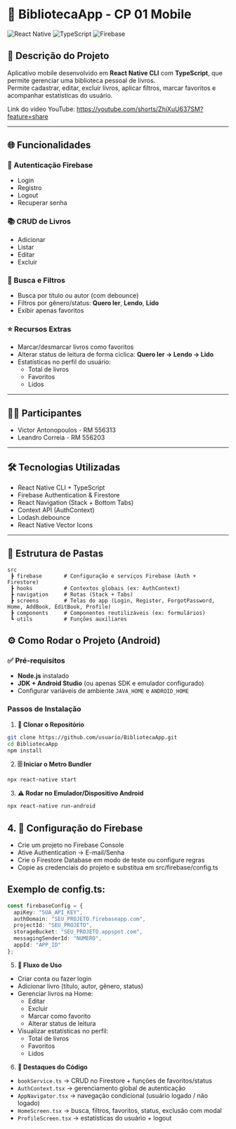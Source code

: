 # 📌 BibliotecaApp - CP 01 Mobile

![React Native](https://img.shields.io/badge/React_Native-61DAFB?style=for-the-badge&logo=react) ![TypeScript](https://img.shields.io/badge/TypeScript-3178C6?style=for-the-badge&logo=typescript) ![Firebase](https://img.shields.io/badge/Firebase-FFCA28?style=for-the-badge&logo=firebase)

## 📖 Descrição do Projeto

Aplicativo mobile desenvolvido em **React Native CLI** com **TypeScript**, que permite gerenciar uma biblioteca pessoal de livros.  
Permite cadastrar, editar, excluir livros, aplicar filtros, marcar favoritos e acompanhar estatísticas do usuário.

Link do vídeo YouTube: https://youtube.com/shorts/ZhiXuU637SM?feature=share

---

## 🌐 Funcionalidades

### 🔑 Autenticação Firebase
- Login  
- Registro  
- Logout  
- Recuperar senha  

### 📚 CRUD de Livros
- Adicionar  
- Listar  
- Editar  
- Excluir  

### 🔎 Busca e Filtros
- Busca por título ou autor (com debounce)  
- Filtros por gênero/status: **Quero ler**, **Lendo**, **Lido**  
- Exibir apenas favoritos  

### ⭐ Recursos Extras
- Marcar/desmarcar livros como favoritos  
- Alterar status de leitura de forma cíclica: **Quero ler → Lendo → Lido**  
- Estatísticas no perfil do usuário:
  - Total de livros  
  - Favoritos  
  - Lidos  

---

## 👨‍💻 Participantes

- Victor Antonopoulos - RM 556313  
- Leandro Correia - RM 556203  

---

## 🛠️ Tecnologias Utilizadas

- React Native CLI + TypeScript  
- Firebase Authentication & Firestore  
- React Navigation (Stack + Bottom Tabs)  
- Context API (AuthContext)  
- Lodash.debounce  
- React Native Vector Icons  

---

## 📂 Estrutura de Pastas

```text
src
 ┣ firebase       # Configuração e serviços Firebase (Auth + Firestore)
 ┣ hooks          # Contextos globais (ex: AuthContext)
 ┣ navigation     # Rotas (Stack + Tabs)
 ┣ screens        # Telas do app (Login, Register, ForgotPassword, Home, AddBook, EditBook, Profile)
 ┣ components     # Componentes reutilizáveis (ex: formulários)
 ┗ utils          # Funções auxiliares
```
## ⚙️ Como Rodar o Projeto (Android)

### ✅ Pré-requisitos
- **Node.js** instalado  
- **JDK + Android Studio** (ou apenas SDK e emulador configurado)  
- Configurar variáveis de ambiente `JAVA_HOME` e `ANDROID_HOME`  

### Passos de Instalação

1. **🔽 Clonar o Repositório**
```bash
git clone https://github.com/usuario/BibliotecaApp.git
cd BibliotecaApp
npm install
```

2. **🗄️ Iniciar o Metro Bundler**
```bash
npx react-native start
```
3. **⚠️ Rodar no Emulador/Dispositivo Android**
```bash
npx react-native run-android

```
## 4. 🔑 Configuração do Firebase

- Crie um projeto no Firebase Console  
- Ative Authentication → E-mail/Senha
- Crie o Firestore Database em modo de teste ou configure regras
- Copie as credenciais do projeto e substitua em src/firebase/config.ts
  
 ## Exemplo de config.ts:
```ts
const firebaseConfig = {
  apiKey: "SUA_API_KEY",
  authDomain: "SEU_PROJETO.firebaseapp.com",
  projectId: "SEU_PROJETO",
  storageBucket: "SEU_PROJETO.appspot.com",
  messagingSenderId: "NUMERO",
  appId: "APP_ID"
};

```
5. **📲 Fluxo de Uso**
- Criar conta ou fazer login  
- Adicionar livro (título, autor, gênero, status)  
- Gerenciar livros na Home:
  - Editar  
  - Excluir  
  - Marcar como favorito  
  - Alterar status de leitura  
- Visualizar estatísticas no perfil:
  - Total de livros  
  - Favoritos  
  - Lidos  

6. **📌 Destaques do Código**
- `bookService.ts` → CRUD no Firestore + funções de favoritos/status  
- `AuthContext.tsx` → gerenciamento global de autenticação  
- `AppNavigator.tsx` → navegação condicional (usuário logado / não logado)  
- `HomeScreen.tsx` → busca, filtros, favoritos, status, exclusão com modal  
- `ProfileScreen.tsx` → estatísticas do usuário + logout  
